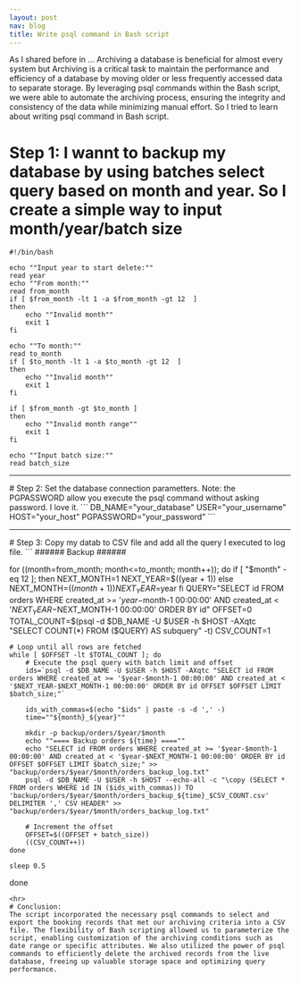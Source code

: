 ```yaml
---
layout: post
nav: blog
title: Write psql command in Bash script
---
```

As I shared before in ...  Archiving a database is beneficial for almost every system but Archiving is a critical task to maintain the performance and efficiency of a database by moving older or less frequently accessed data to separate storage. By leveraging psql commands within the Bash script, we were able to automate the archiving process, ensuring the integrity and consistency of the data while minimizing manual effort.
So I tried to learn about writing psql command in Bash script.

# Step 1: I wannt to backup my database by using batches select query based on month and year. So I create a simple way to input month/year/batch size
```
#!/bin/bash

echo ""Input year to start delete:""
read year
echo ""From month:""
read from_month
if [ $from_month -lt 1 -a $from_month -gt 12  ]
then
    echo ""Invalid month""
    exit 1
fi

echo ""To month:""
read to_month
if [ $to_month -lt 1 -a $to_month -gt 12  ]
then
    echo ""Invalid month""
    exit 1
fi

if [ $from_month -gt $to_month ]
then
    echo ""Invalid month range""
    exit 1
fi

echo ""Input batch size:""
read batch_size
```
<hr>
# Step 2: Set the database connection parametters. Note: the PGPASSWORD allow you execute the psql command without asking password. I love it.
```
DB_NAME="your_database"
USER="your_username"
HOST="your_host"
PGPASSWORD="your_password"
```
<hr>
# Step 3: Copy my datab to CSV file and add all the query I executed to log file.
```
###### Backup ######

for ((month=from_month; month<=to_month; month++)); do
    if [ "$month" -eq 12 ]; then
        NEXT_MONTH=1
        NEXT_YEAR=$((year + 1))
    else
        NEXT_MONTH=$((month + 1))
        NEXT_YEAR=$year
    fi
    QUERY="SELECT id FROM orders WHERE created_at >= '$year-$month-1 00:00:00' AND created_at < '$NEXT_YEAR-$NEXT_MONTH-1 00:00:00' ORDER BY id"
    OFFSET=0
    TOTAL_COUNT=$(psql -d $DB_NAME -U $USER -h $HOST -AXqtc "SELECT COUNT(*) FROM ($QUERY) AS subquery" -t)
    CSV_COUNT=1

    # Loop until all rows are fetched
    while [ $OFFSET -lt $TOTAL_COUNT ]; do
        # Execute the psql query with batch limit and offset
        ids=`psql -d $DB_NAME -U $USER -h $HOST -AXqtc "SELECT id FROM orders WHERE created_at >= '$year-$month-1 00:00:00' AND created_at < '$NEXT_YEAR-$NEXT_MONTH-1 00:00:00' ORDER BY id OFFSET $OFFSET LIMIT $batch_size;"`

        ids_with_commas=$(echo "$ids" | paste -s -d ',' -)
        time=""${month}_${year}""

        mkdir -p backup/orders/$year/$month
        echo ""==== Backup orders ${time} ====""
        echo "SELECT id FROM orders WHERE created_at >= '$year-$month-1 00:00:00' AND created_at < '$year-$NEXT_MONTH-1 00:00:00' ORDER BY id OFFSET $OFFSET LIMIT $batch_size;" >> "backup/orders/$year/$month/orders_backup_log.txt"
        psql -d $DB_NAME -U $USER -h $HOST --echo-all -c "\copy (SELECT * FROM orders WHERE id IN ($ids_with_commas)) TO 'backup/orders/$year/$month/orders_backup_${time}_$CSV_COUNT.csv' DELIMITER ',' CSV HEADER" >> "backup/orders/$year/$month/orders_backup_log.txt"

        # Increment the offset
        OFFSET=$((OFFSET + batch_size))
        ((CSV_COUNT++))
    done

    sleep 0.5
done
```
<hr>
# Conclusion:
The script incorporated the necessary psql commands to select and export the booking records that met our archiving criteria into a CSV file. The flexibility of Bash scripting allowed us to parameterize the script, enabling customization of the archiving conditions such as date range or specific attributes. We also utilized the power of psql commands to efficiently delete the archived records from the live database, freeing up valuable storage space and optimizing query performance.
